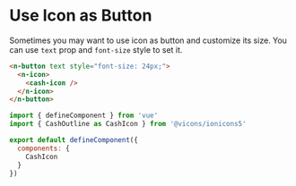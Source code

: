 # Use Icon as Button

Sometimes you may want to use icon as button and customize its size. You can use `text` prop and `font-size` style to set it.

```html
<n-button text style="font-size: 24px;">
  <n-icon>
    <cash-icon />
  </n-icon>
</n-button>
```

```js
import { defineComponent } from 'vue'
import { CashOutline as CashIcon } from '@vicons/ionicons5'

export default defineComponent({
  components: {
    CashIcon
  }
})
```
